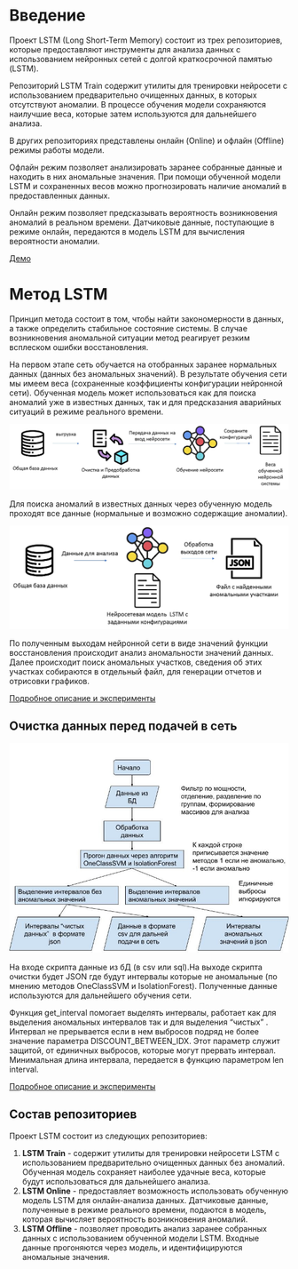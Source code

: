# Введение

Проект LSTM (Long Short-Term Memory) состоит из трех репозиториев, которые предоставляют инструменты для анализа данных с использованием нейронных сетей с долгой краткосрочной памятью (LSTM).

Репозиторий LSTM Train содержит утилиты для тренировки нейросети с использованием предварительно очищенных данных, в которых отсутствуют аномалии. В процессе обучения модели сохраняются наилучшие веса, которые затем используются для дальнейшего анализа.

В других репозиториях представлены онлайн (Online) и офлайн (Offline) режимы работы модели.

Офлайн режим позволяет анализировать заранее собранные данные и находить в них аномальные значения. При помощи обученной модели LSTM и сохраненных весов можно прогнозировать наличие аномалий в предоставленных данных.

Онлайн режим позволяет предсказывать вероятность возникновения аномалий в реальном времени. Датчиковые данные, поступающие в режиме онлайн, передаются в модель LSTM для вычисления вероятности аномалии.

[Демо](https://colab.research.google.com/drive/1cD-kjoClTZ8k8hB3UcgpgUdZW3V52k8j)

# Метод LSTM

Принцип метода состоит в том, чтобы найти закономерности в данных, а также определить стабильное состояние системы. В случае возникновения аномальной ситуации метод реагирует резким всплеском ошибки восстановления.

На первом этапе сеть обучается на отобранных заранее нормальных данных (данных без аномальных значений). В результате обучения сети мы имеем веса (сохраненные коэффициенты конфигурации нейронной сети).  Обученная модель может использоваться как для поиска аномалий уже в известных данных, так и для предсказания аварийных ситуаций в режиме реального времени.

![1687525482146](image/doc/1687525482146.png)

Для поиска аномалий в известных данных через обученную модель проходят все данные (нормальные и возможно содержащие аномалии).

![1687525648334](image/doc/1687525648334.png)

По полученным выходам нейронной сети в виде значений функции восстановления происходит анализ аномальности значений данных. Далее происходит поиск аномальных участков, сведения об этих участках собираются в отдельный файл, для генерации отчетов и отрисовки графиков.

[Подробное описание и эксперименты](https://docs.google.com/document/d/1QgrIO1EMjNjh5qNsPBrpf2tzKpCXebe9VpAg_k1nlj4/edit)

## **Очистка данных перед подачей в сеть**

![1687526393462](image/doc/1687526393462.png)

На входе скрипта данные из бД (в csv или sql).На выходе скрипта очистки будет JSON где будут интервалы которые не аномальные (по мнению методов OneClassSVM и IsolationForest). Полученные данные используются для дальнейшего обучения сети.

Функция get_interval помогает выделять интервалы, работает как для выделения аномальных интервалов так и для выделения “чистых” . Интервал не прерывается если в нем выбросов подряд не более значение параметра DISCOUNT_BETWEEN_IDX. Этот параметр служит защитой, от единичных выбросов, которые могут прервать интервал. Минимальная длина интервала,  передается в функцию параметром len interval.

[Подробное описание и эксперименты](https://docs.google.com/document/d/1PIvx-qleaKjN-ZHAI-tg8Fn6Da0SRuCrtFcpG9biFts/edit?usp=sharing)

## Состав репозиториев

Проект LSTM состоит из следующих репозиториев:

1. **LSTM Train** - содержит утилиты для тренировки нейросети LSTM с использованием предварительно очищенных данных без аномалий. Обученная модель сохраняет наиболее удачные веса, которые будут использоваться для дальнейшего анализа.
2. **LSTM Online** - предоставляет возможность использовать обученную модель LSTM для онлайн-анализа данных. Датчиковые данные, полученные в режиме реального времени, подаются в модель, которая вычисляет вероятность возникновения аномалий.
3. **LSTM Offline** - позволяет проводить анализ заранее собранных данных с использованием обученной модели LSTM. Входные данные прогоняются через модель, и идентифицируются аномальные значения.
